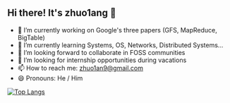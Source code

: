 ## Hi there! It's zhuo1ang 👋

- 🔭 I’m currently working on Google's three papers (GFS, MapReduce, BigTable)
- 🌱 I’m currently learning Systems, OS, Networks, Distributed Systems...
- 👯 I’m looking forward to collaborate in FOSS communities
- 🤔 I’m looking for internship opportunities during vacations
- 📫 How to reach me: zhuo1an9@gmail.com
- 😄 Pronouns: He / Him
<!-- - ⚡ Fun fact: ... -->

[![Top Langs](https://github-readme-stats.vercel.app/api/top-langs/?username=zhuo1angT&hide=javascript,html&layout=compact)](https://github.com/anuraghazra/github-readme-stats)
